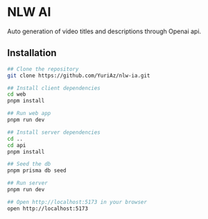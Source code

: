 # NLW AI
Auto generation of video titles and descriptions through Openai api.

## Installation

```bash
## Clone the repository
git clone https://github.com/YuriAz/nlw-ia.git

## Install client dependencies
cd web
pnpm install

## Run web app
pnpm run dev

## Install server dependencies
cd ..
cd api
pnpm install

## Seed the db
pnpm prisma db seed

## Run server
pnpm run dev

## Open http://localhost:5173 in your browser
open http://localhost:5173

```
